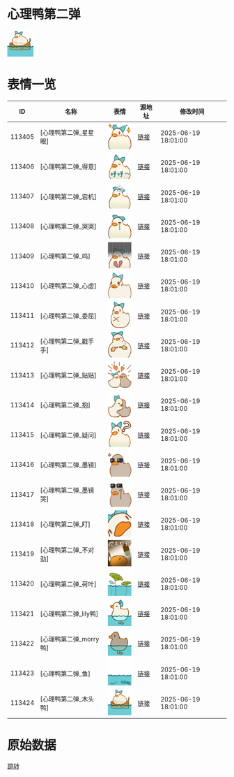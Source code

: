 # 心理鸭第二弹

<img src="./cover.png" height="60" alt="cover" />

# 表情一览

|ID|名称|表情|源地址|修改时间|
|----|----|----|----|----|
|113405|[心理鸭第二弹_星星眼]|<img src="./pic/113405_%5B心理鸭第二弹_星星眼%5D.png" height="60" alt="星星眼"/>|[链接](https://i0.hdslb.com/bfs/garb/57ab29dec41800f3a9c4021d11dfc81ddb5f8904.png)|2025-06-19 18:01:00|
|113406|[心理鸭第二弹_得意]|<img src="./pic/113406_%5B心理鸭第二弹_得意%5D.png" height="60" alt="得意"/>|[链接](https://i0.hdslb.com/bfs/garb/867bc48c8ebb9406ad189417780c7c98850cdcaa.png)|2025-06-19 18:01:00|
|113407|[心理鸭第二弹_宕机]|<img src="./pic/113407_%5B心理鸭第二弹_宕机%5D.png" height="60" alt="宕机"/>|[链接](https://i0.hdslb.com/bfs/garb/85246be6d92ef9e56a8ece02c052c27e8feaaf2c.png)|2025-06-19 18:01:00|
|113408|[心理鸭第二弹_哭哭]|<img src="./pic/113408_%5B心理鸭第二弹_哭哭%5D.png" height="60" alt="哭哭"/>|[链接](https://i0.hdslb.com/bfs/garb/669c5be6598a8c3ba492a9cc09816945b254f7db.png)|2025-06-19 18:01:00|
|113409|[心理鸭第二弹_呜]|<img src="./pic/113409_%5B心理鸭第二弹_呜%5D.png" height="60" alt="呜"/>|[链接](https://i0.hdslb.com/bfs/garb/6aa2f6ace589f564bf6c59ba1b6f4c25c8c8107e.png)|2025-06-19 18:01:00|
|113410|[心理鸭第二弹_心虚]|<img src="./pic/113410_%5B心理鸭第二弹_心虚%5D.png" height="60" alt="心虚"/>|[链接](https://i0.hdslb.com/bfs/garb/1b6ae4b3c5ed9a4a6a5c13eb53c6f165de6073d2.png)|2025-06-19 18:01:00|
|113411|[心理鸭第二弹_委屈]|<img src="./pic/113411_%5B心理鸭第二弹_委屈%5D.png" height="60" alt="委屈"/>|[链接](https://i0.hdslb.com/bfs/garb/668e2c288a82ecfb695b5754579ca0dbaa8e3bc2.png)|2025-06-19 18:01:00|
|113412|[心理鸭第二弹_戳手手]|<img src="./pic/113412_%5B心理鸭第二弹_戳手手%5D.png" height="60" alt="戳手手"/>|[链接](https://i0.hdslb.com/bfs/garb/20445941849ea5c4b9b4b1a5577a906b984dfb3c.png)|2025-06-19 18:01:00|
|113413|[心理鸭第二弹_贴贴]|<img src="./pic/113413_%5B心理鸭第二弹_贴贴%5D.png" height="60" alt="贴贴"/>|[链接](https://i0.hdslb.com/bfs/garb/eeb25810fedf71a49da30fb0c5364f52d60fd487.png)|2025-06-19 18:01:00|
|113414|[心理鸭第二弹_抱]|<img src="./pic/113414_%5B心理鸭第二弹_抱%5D.png" height="60" alt="抱"/>|[链接](https://i0.hdslb.com/bfs/garb/82345ad13a45238b3aa17c98c0e674b0a56fc266.png)|2025-06-19 18:01:00|
|113415|[心理鸭第二弹_疑问]|<img src="./pic/113415_%5B心理鸭第二弹_疑问%5D.png" height="60" alt="疑问"/>|[链接](https://i0.hdslb.com/bfs/garb/f4055e8585e55e637820e75bf69054e6d618c89d.png)|2025-06-19 18:01:00|
|113416|[心理鸭第二弹_墨镜]|<img src="./pic/113416_%5B心理鸭第二弹_墨镜%5D.png" height="60" alt="墨镜"/>|[链接](https://i0.hdslb.com/bfs/garb/1725b53b8f0a06b4f903f7d8b9e483754ecee558.png)|2025-06-19 18:01:00|
|113417|[心理鸭第二弹_墨镜哭]|<img src="./pic/113417_%5B心理鸭第二弹_墨镜哭%5D.png" height="60" alt="墨镜哭"/>|[链接](https://i0.hdslb.com/bfs/garb/a9b08f7937cfe9660c73b4d1a14ce62a44bc4915.png)|2025-06-19 18:01:00|
|113418|[心理鸭第二弹_盯]|<img src="./pic/113418_%5B心理鸭第二弹_盯%5D.png" height="60" alt="盯"/>|[链接](https://i0.hdslb.com/bfs/garb/df52d9d446bf84d18f891790464cb161e191b15e.png)|2025-06-19 18:01:00|
|113419|[心理鸭第二弹_不对劲]|<img src="./pic/113419_%5B心理鸭第二弹_不对劲%5D.png" height="60" alt="不对劲"/>|[链接](https://i0.hdslb.com/bfs/garb/ab880f2f6120e610a8c527fb13893de1c19e46c5.png)|2025-06-19 18:01:00|
|113420|[心理鸭第二弹_荷叶]|<img src="./pic/113420_%5B心理鸭第二弹_荷叶%5D.png" height="60" alt="荷叶"/>|[链接](https://i0.hdslb.com/bfs/garb/5873f42ef35ba1d0d9038b23e25cc1258e80fe88.png)|2025-06-19 18:01:00|
|113421|[心理鸭第二弹_lily鸭]|<img src="./pic/113421_%5B心理鸭第二弹_lily鸭%5D.png" height="60" alt="lily鸭"/>|[链接](https://i0.hdslb.com/bfs/garb/cf1a271842c04f21529b0e6822acc317f955cbd2.png)|2025-06-19 18:01:00|
|113422|[心理鸭第二弹_morry鸭]|<img src="./pic/113422_%5B心理鸭第二弹_morry鸭%5D.png" height="60" alt="morry鸭"/>|[链接](https://i0.hdslb.com/bfs/garb/7822cd0675ead83ea78a7c50e5b6b7a18a1ca118.png)|2025-06-19 18:01:00|
|113423|[心理鸭第二弹_鱼]|<img src="./pic/113423_%5B心理鸭第二弹_鱼%5D.png" height="60" alt="鱼"/>|[链接](https://i0.hdslb.com/bfs/garb/59d979d7d69a01cb2a9397bf2952a8f54d2da413.png)|2025-06-19 18:01:00|
|113424|[心理鸭第二弹_木头鸭]|<img src="./pic/113424_%5B心理鸭第二弹_木头鸭%5D.png" height="60" alt="木头鸭"/>|[链接](https://i0.hdslb.com/bfs/garb/3777d49224f4c8297a05c9b21253b20550fb4798.png)|2025-06-19 18:01:00|

# 原始数据

[跳转](./raw.json)

